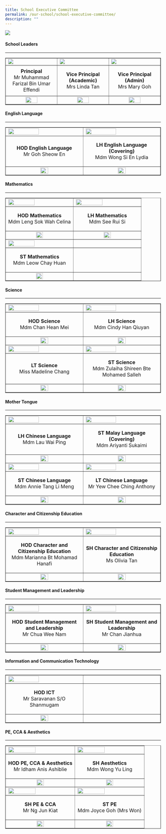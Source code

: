 ```yaml
---
title: School Executive Committee
permalink: /our-school/school-executive-committee/
description: ""
---
```

<img src="/images/sec.jpg">
<h4><strong>School Leaders</strong></h4>
<hr>
<table style="border-collapse: collapse; width: 100%;" border="1">
<tbody>
<tr>
<td style="width: 33.3333%;"><a href="/our-school/from-the-principals-desk"><img src="/images/p1.jpg"></a></td>
<td style="width: 33.3333%;"><a href="/our-school/from-the-vice-principals-eo-desk"><img src="/images/vp1.jpg"></a></td>
<td style="width: 33.3333%;"><a href="/our-school/from-the-vice-principals-a-desk"><img src="/images/vp2.jpg"></a></td>
</tr>
<tr>
<td style="width: 33.3333%; text-align: center;"><strong>Principal<br /></strong>Mr Muhammad Farizal Bin Umar Effendi</td>
<td style="width: 33.3333%; text-align: center;">
<p><strong>Vice Principal (Academic)<br /></strong>Mrs Linda Tan</p>
</td>
<td style="width: 33.3333%; text-align: center;"><strong>Vice Principal (Admin)<br /></strong>Mrs Mary Goh</td>
</tr>
<tr>
<td style="width: 33.3333%; text-align: center;"><a href="mailto:muhd_farizal_umar_effe@schools.gov.sg"><img style="width: 50%;" src="/images/email.png"></a></td>
<td style="width: 33.3333%; text-align: center;"><a href="mailto:Linda_LAU@schools.gov.sg"><img style="width: 50%;" src="/images/email.png"></a></td>
<td style="width: 33.3333%; text-align: center;"><a href="mailto:mary_goh@schools.gov.sg"><img style="width: 50%;" src="/images/email.png"></a></td>
</tr>
</tbody>
</table>
<h4><strong>English Language</strong></h4>
<hr>
<table style="border-collapse: collapse; width: 100%;" border="1">
<tbody>
<tr>
<td style="width: 50%;"><img style="width: 65%;" src="/images/sec1.jpg"></td>
<td style="width: 50%;"><img style="width: 65%;" src="/images/sec2.jpg"></td>
</tr>
<tr>
<td style="width: 50%; text-align: center;">
<p><strong>HOD English Language<br /></strong>Mr Goh Sheow En</p>
</td>
<td style="width: 50%; text-align: center;">
<p><strong>LH English Language (Covering)<br /></strong>Mdm Wong Si En Lydia</p>
</td>
</tr>
<tr>
<td style="width: 50%; text-align: center;"><a href="mailto:goh_sheow_en@schools.gov.sg"><img style="width: 33%;" src="/images/email.png"></a></td>
<td style="width: 50%; text-align: center;"><a href="mailto:wong_si_en_lydia@schools.gov.sg"><img style="width: 33%;" src="/images/email.png"></a></td>
</tr>
</tbody>
</table>
<h4><strong>Mathematics</strong></h4>
<hr>
<table style="border-collapse: collapse; width: 100%;" border="1">
<tbody>
<tr>
<td style="width: 50%;"><img style="width: 65%;" src="/images/sec3.jpg"></td>
<td style="width: 50%;"><img style="width: 65%;" src="/images/sec4.jpg"></td>
</tr>
<tr>
<td style="width: 50%; text-align: center;">
<p><strong>HOD Mathematics<br /></strong>Mdm Leng Sok Wah Celina</p>
</td>
<td style="width: 50%; text-align: center;">
<p><strong>LH Mathematics<br /></strong>Mdm See Rui Si</p>
</td>
</tr>
<tr>
<td style="width: 50%; text-align: center;"><a href="mailto:leng_sok_wah_celina@schools.gov.sg"><img style="width: 33%;" src="/images/email.png"></a></td>
<td style="width: 50%; text-align: center;"><a href="mailto:see_rui_si@schools.gov.sg"><img style="width: 33%;" src="/images/email.png"></a></td>
</tr>
<tr>
<td style="width: 50%;"><img style="width: 65%;" src="/images/sec5.png"></td>
<td style="width: 50%;"> </td>
</tr>
<tr>
<td style="width: 50%; text-align: center;">
<p><strong>ST Mathematics<br /></strong>Mdm Leow Chay Huan</p>
</td>
<td style="width: 50%; text-align: center;">
 
</td>
</tr>
<tr>
<td style="width: 50%; text-align: center;"><a href="mailto:leow_chay_huan@schools.gov.sg"><img style="width: 33%;" src="/images/email.png"></a></td>
<td style="width: 50%; text-align: center;"> </a></td>
</tr>
</tbody>
</table>
<h4><strong>Science</strong></h4>
<hr>
<table style="border-collapse: collapse; width: 100%;" border="1">
<tbody>
<tr>
<td style="width: 50%;"><img style="width: 65%;" src="/images/sec6.jpg"></td>
<td style="width: 50%;"><img style="width: 65%;" src="/images/sec7.jpeg"></td>
</tr>
<tr>
<td style="width: 50%; text-align: center;">
<p><strong>HOD Science<br /></strong>Mdm Chan Hean Mei</p>
</td>
<td style="width: 50%; text-align: center;">
<p><strong>LH Science<br /></strong>Mdm Cindy Han Qiuyan</p>
</td>
</tr>
<tr>
<td style="width: 50%; text-align: center;"><a href="mailto:chan_hean_mei@schools.gov.sg"><img style="width: 33%;" src="/images/email.png"></a></td>
<td style="width: 50%; text-align: center;"><a href="mailto:han_qiuyan_cindy@schools.gov.sg"><img style="width: 33%;" src="/images/email.png"></a></td>
</tr>
<tr>
<td style="width: 50%;"><img style="width: 65%;" src="/images/sec8.jpg"></td>
<td style="width: 50%;"><img style="width: 65%;" src="/images/sec9.jpg"></td>
</tr>
<tr>
<td style="width: 50%; text-align: center;">
<p><strong>LT Science<br /></strong>Miss Madeline Chang</p>
</td>
<td style="width: 50%; text-align: center;">
<p><strong>ST Science<br /></strong>Mdm Zulaiha Shireen Bte Mohamed Salleh</p>
</td>
</tr>
<tr>
<td style="width: 50%; text-align: center;"><a href="mailto:chang_seok_peng_madeline@schools.gov.sg"><img style="width: 33%;" src="/images/email.png"></a></td>
<td style="width: 50%; text-align: center;"><a href="mailto:zulaiha_shireen@schools.gov.sg"><img style="width: 33%;" src="/images/email.png"></a></td>
</tr>
</tbody>
</table>
<h4><strong>Mother Tongue</strong></h4>
<hr>
<table style="border-collapse: collapse; width: 100%;" border="1">
<tbody>
<tr>
<td style="width: 50%;"><img style="width: 65%;" src="/images/sec10.png"></td>
<td style="width: 50%;"><img style="width: 65%;" src="/images/sec11.jpg"></td>
</tr>
<tr>
<td style="width: 50%; text-align: center;">
<p><strong>LH Chinese Language<br /></strong>Mdm Lau Wai Ping</p>
</td>
<td style="width: 50%; text-align: center;">
<p><strong>ST Malay Language (Covering)<br /></strong>Mdm Ariyanti Sukaimi</p>
</td>
</tr>
<tr>
<td style="width: 50%; text-align: center;"><a href="mailto:lau_wai_ping@schools.gov.sg"><img style="width: 33%;" src="/images/email.png"></a></td>
<td style="width: 50%; text-align: center;"><a href="mailto:ariyanti_sukaimi@schools.gov.sg"><img style="width: 33%;" src="/images/email.png"></a></td>
</tr>
<tr>
<td style="width: 50%;"><img style="width: 65%;" src="/images/sec12.jpg"></td>
<td style="width: 50%;"><img style="width: 65%;" src="/images/sec13.jpg"></td>
</tr>
<tr>
<td style="width: 50%; text-align: center;">
<p><strong>ST Chinese Language<br /></strong>Mdm Annie Tang Li Meng</p>
</td>
<td style="width: 50%; text-align: center;">
<p><strong>LT Chinese Language<br /></strong>Mr Yew Chee Ching Anthony</p>
</td>
</tr>
<tr>
<td style="width: 50%; text-align: center;"><a href="mailto:tang_li_meng_annie@schools.gov.sg"><img style="width: 33%;" src="/images/email.png"></a></td>
<td style="width: 50%; text-align: center;"><a href="mailto:yew_chee_ching_anthony@schools.gov.sg"><img style="width: 33%;" src="/images/email.png"></a></td>
</tr>
</tbody>
</table>
<h4><strong>Character and Citizenship Education</strong></h4>
<hr>
<table style="border-collapse: collapse; width: 100%;" border="1">
<tbody>
<tr>
<td style="width: 50%;"><img style="width: 65%;" src="/images/sec14.jpg"></td>
<td style="width: 50%;"><img style="width: 65%;" src="/images/sec15.jpg"></td>
</tr>
<tr>
<td style="width: 50%; text-align: center;">
<p><strong>HOD Character and Citizenship Education<br /></strong>Mdm Marianna Bt Mohamad Hanafi</p>
</td>
<td style="width: 50%; text-align: center;">
<p><strong>SH Character and Citizenship Education<br /></strong>Ms Olivia Tan</p>
</td>
</tr>
<tr>
<td style="width: 50%; text-align: center;"><a href="mailto:marianna_bt_mohamad_hanafi@schools.gov.sg"><img style="width: 33%;" src="/images/email.png"></a></td>
<td style="width: 50%; text-align: center;"><a href="mailto:olivia_tan@schools.gov.sg"><img style="width: 33%;" src="/images/email.png"></a></td>
</tr>
</tbody>
</table>
<h4><strong>Student Management and Leadership</strong></h4>
<hr>
<table style="border-collapse: collapse; width: 100%;" border="1">
<tbody>
<tr>
<td style="width: 50%;"><img style="width: 65%;" src="/images/sec16.jpg"></td>
<td style="width: 50%;"><img style="width: 65%;" src="/images/sec17.jpg"></td>
</tr>
<tr>
<td style="width: 50%; text-align: center;">
<p><strong>HOD Student Management and Leadership<br /></strong>Mr Chua Wee Nam</p>
</td>
<td style="width: 50%; text-align: center;">
<p><strong>SH Student Management and Leadership<br /></strong>Mr Chan Jianhua</p>
</td>
</tr>
<tr>
<td style="width: 50%; text-align: center;"><a href="mailto:chua_wee_nam@schools.gov.sg"><img style="width: 33%;" src="/images/email.png"></a></td>
<td style="width: 50%; text-align: center;"><a href="mailto:chan_jianhua@schools.gov.sg"><img style="width: 33%;" src="/images/email.png"></a></td>
</tr>
</tbody>
</table>
<h4><strong>Information and Communication Technology</strong></h4>
<hr>
<table style="border-collapse: collapse; width: 100%;" border="1">
<tbody>
<tr>
<td style="width: 50%;"><img style="width: 65%;" src="/images/sec18.jpg"></td>
<td style="width: 50%;"> </td>
</tr>
<tr>
<td style="width: 50%; text-align: center;">
<p><strong>HOD ICT<br /></strong>Mr Saravanan S/O Shanmugam</p>
</td>
<td style="width: 50%; text-align: center;">
 
</td>
</tr>
<tr>
<td style="width: 50%; text-align: center;"><a href="mailto:saravanan_shanmugam@schools.gov.sg"><img style="width: 33%;" src="/images/email.png"></a></td>
<td style="width: 50%; text-align: center;"> </a></td>
</tr>
</tbody>
</table>
<h4><strong>PE, CCA & Aesthetics</strong></h4>
<hr>
<table style="border-collapse: collapse; width: 100%;" border="1">
<tbody>
<tr>
<td style="width: 50%;"><img style="width: 65%;" src="/images/sec19.jpg"></td>
<td style="width: 50%;"><img style="width: 65%;" src="/images/sec20.jpg"></td>
</tr>
<tr>
<td style="width: 50%; text-align: center;">
<p><strong>HOD PE, CCA &amp; Aesthetics<br /></strong>Mr Idham Anis Ashiblie</p>
</td>
<td style="width: 50%; text-align: center;">
<p><strong>SH Aesthetics<br /></strong>Mdm Wong Yu Ling</p>
</td>
</tr>
<tr>
<td style="width: 50%; text-align: center;"><a href="mailto:idham_anis_ashiblie@schools.gov.sg"><img style="width: 33%;" src="/images/email.png"></a></td>
<td style="width: 50%; text-align: center;"><a href="mailto:wong_yu_ling@schools.gov.sg"><img style="width: 33%;" src="/images/email.png"></a></td>
</tr>
<tr>
<td style="width: 50%;"><img style="width: 65%;" src="/images/sec21.jpg"></td>
<td style="width: 50%;"><img style="width: 65%;" src="/images/sec22.jpeg"></td>
</tr>
<tr>
<td style="width: 50%; text-align: center;">
<p><strong>SH PE &amp; CCA<br /></strong>Mr Ng Jun Kiat</p>
</td>
<td style="width: 50%; text-align: center;">
<p><strong>ST PE<br /></strong>Mdm Joyce Goh (Mrs Won)</p>
</td>
</tr>
<tr>
<td style="width: 50%; text-align: center;"><a href="mailto:ng_jun_kiat@schools.gov.sg"><img style="width: 33%;" src="/images/email.png"></a></td>
<td style="width: 50%; text-align: center;"><a href="mailto:goh_yan_ling_joyce@schools.gov.sg"><img style="width: 33%;" src="/images/email.png"></a></td>
</tr>
</tbody>
</table>
